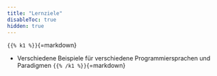 ```yaml
---
title: "Lernziele"
disableToc: true
hidden: true
---
```



`{{% k1 %}}`{=markdown}
*   Verschiedene Beispiele für verschiedene Programmiersprachen und Paradigmen
`{{% /k1 %}}`{=markdown}
